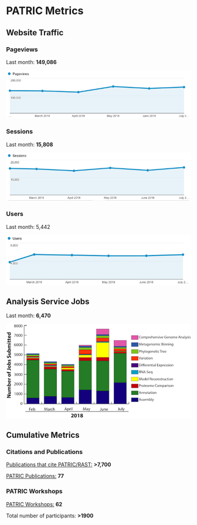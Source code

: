 # PATRIC Metrics
 
## Website Traffic

### Pageviews
Last month: **149,086**

![Pageviews 6 months](./images/pageviews_6_months.png)

### Sessions
Last month: **15,808** 

![Sessions 6 months](./images/sessions_6_months.png)

### Users
Last month: 5,442

![Users 6 months](./images/users_6_months.png)

## Analysis Service Jobs

Last month: **6,470**

![Service Jobs 6 months](./images/analysis_jobs_6_months.png)


## Cumulative Metrics

### Citations and Publications

[Publications that cite PATRIC/RAST:](https://scholar.google.com/citations?user=Ov91kMAAAAAJ&hl=en&authuser=1) **>7,700**

[PATRIC Publications:](https://patricbrc.org/webpage/website/publications.html) **77**

### PATRIC Workshops

[PATRIC Workshops:](https://patricbrc.org/webpage/website/workshops.html) **62**

Total number of participants: **>1900**
